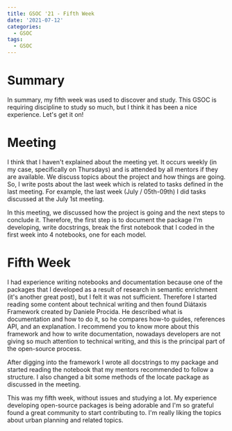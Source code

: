 ```yaml
---
title: GSOC '21 - Fifth Week
date: '2021-07-12'
categories:
  - GSOC
tags:
  - GSOC
---
```


# Summary
In summary, my fifth week was used to discover and study. This GSOC is requiring discipline to study so much, but I think it has been a nice experience. Let's get it on!

# Meeting

I think that I haven't explained about the meeting yet. It occurs weekly (in my case, specifically on Thursdays) and is attended by all mentors if they are available. We discuss topics about the project and how things are going. So, I write posts about the last week which is related to tasks defined in the last meeting. For example, the last week (July / 05th-09th) I did tasks discussed at the July 1st meeting.

In this meeting, we discussed how the project is going and the next steps to conclude it. Therefore, the first step is to document the package I'm developing, write docstrings, break the first notebook that I coded in the first week into 4 notebooks, one for each model.

# Fifth Week

I had experience writing notebooks and documentation because one of the packages that I developed as a result of research in semantic enrichment (it's another great post), but I felt it was not sufficient. Therefore I started reading some content about technical writing and then found Diátaxis Framework created by Daniele Procida. He described what is documentation and how to do it, so he compares how-to guides, references API, and an explanation. I recommend you to know more about this framework and how to write documentation, nowadays developers are not giving so much attention to technical writing, and this is the principal part of the open-source process.

After digging into the framework I wrote all docstrings to my package and started reading the notebook that my mentors recommended to follow a structure. I also changed a bit some methods of the locate package as discussed in the meeting. 

This was my fifth week, without issues and studying a lot. My experience developing open-source packages is being adorable and I'm so grateful found a great community to start contributing to. I'm really liking the topics about urban planning and related topics.

